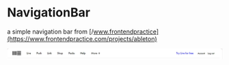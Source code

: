 # NavigationBar

a simple navigation bar from [/www.frontendpractice](https://www.frontendpractice.com/projects/ableton)

![Image](./Design/navbar.png)

<!-- Nenos Morad notes here -->
<!-- // -->
<!-- Hasanain Jaafar notes here -->
<!-- // -->